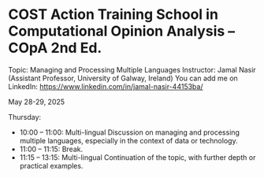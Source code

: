 # COST Action Training School in Computational Opinion Analysis – COpA 2nd Ed.

Topic: Managing and Processing Multiple Languages
Instructor: Jamal Nasir (Assistant Professor, University of Galway, Ireland)
You can add me on LinkedIn: https://www.linkedin.com/in/jamal-nasir-44153ba/

May 28-29, 2025 

Thursday:

* 10:00 – 11:00: Multi-lingual Discussion on managing and processing multiple languages, especially in the context of data or technology.  
* 11:00 – 11:15: Break.
* 11:15 – 13:15: Multi-lingual Continuation of the topic, with further depth or practical examples.  
 
